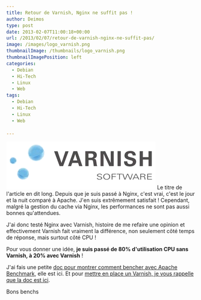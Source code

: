 ```yaml
---
title: Retour de Varnish, Nginx ne suffit pas !
author: Deimos
type: post
date: 2013-02-07T11:00:18+00:00
url: /2013/02/07/retour-de-varnish-nginx-ne-suffit-pas/
image: /images/logo_varnish.png
thumbnailImage: /thumbnails/logo_varnish.png
thumbnailImagePosition: left
categories:
  - Debian
  - Hi-Tech
  - Linux
  - Web
tags:
  - Debian
  - Hi-Tech
  - Linux
  - Web

---
```

![Varnish_logo](/images/logo_varnish.png)
Le titre de l'article en dit long. Depuis que je suis passé à Nginx, c'est vrai, c'est le jour et la nuit comparé à Apache. J'en suis extrêmement satisfait ! Cependant, malgré la gestion du cache via Nginx, les performances ne sont pas aussi bonnes qu'attendues.

J'ai donc testé Nginx avec Varnish, histoire de me refaire une opinion et effectivement Varnish fait vraiment la différence, non seulement côté temps de réponse, mais surtout côté CPU !

Pour vous donner une idée, **je suis passé de 80% d'utilisation CPU sans Varnish, à 20% avec Varnish** !

J'ai fais une petite [doc pour montrer comment bencher avec Apache Benchmark](http://wiki.deimos.fr/Benchmarker_son_site_web), elle est ici. Et pour [mettre en place un Varnish, je vous rappelle que la doc est ici](http://wiki.deimos.fr/Varnish_:_un_acc%C3%A9l%C3%A9rateur_de_site_web).

Bons benchs